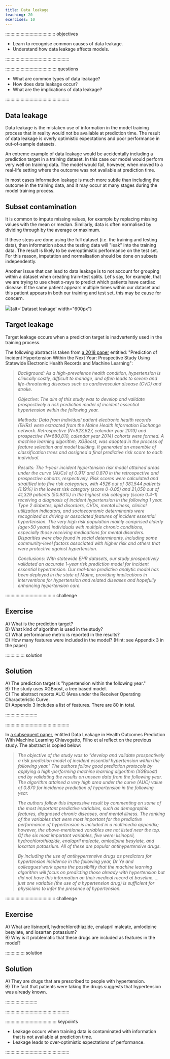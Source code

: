 ```yaml
---
title: Data leakage
teaching: 20
exercises: 10
---
```


::::::::::::::::::::::::::::::::::::::: objectives

- Learn to recognise common causes of data leakage.
- Understand how data leakage affects models.

::::::::::::::::::::::::::::::::::::::::::::::::::

:::::::::::::::::::::::::::::::::::::::: questions

- What are common types of data leakage?
- How does data leakage occur?
- What are the implications of data leakage?

::::::::::::::::::::::::::::::::::::::::::::::::::

## Data leakage

Data leakage is the mistaken use of information in the model training process that in reality would not be available at prediction time. The result of data leakage is overly optimistic expectations and poor performance in out-of-sample datasets.

An extreme example of data leakage would be accidentally including a prediction target in a training dataset. In this case our model would perform very well on training data. The model would fail, however, when moved to a real-life setting where the outcome was not available at prediction time.

In most cases information leakage is much more subtle than including the outcome in the training data, and it may occur at many stages during the model training process.

## Subset contamination

It is common to impute missing values, for example by replacing missing values with the mean or median. Similarly, data is often normalised by dividing through by the average or maximum.

If these steps are done using the full dataset (i.e. the training and testing data), then information about the testing data will "leak" into the training data. The result is likely to be overoptimistic performance on the test set. For this reason, imputation and normalisation should be done on subsets independently.

Another issue that can lead to data leakage is to not account for grouping within a dataset when creating train-test splits. Let's say, for example, that we are trying to use chest x-rays to predict which patients have cardiac disease. If the same patient appears multiple times within our dataset and this patient appears in both our training and test set, this may be cause for concern.

![](fig/xray-split.png){alt='Dataset leakage' width="600px"}

## Target leakage

Target leakage occurs when a prediction target is inadvertently used in the training process.

The following abstract is taken from [a 2018 paper](https://www.jmir.org/2018/1/e22/PDF) entitled: "Prediction of Incident Hypertension Within the Next Year: Prospective Study Using Statewide Electronic Health Records and Machine Learning":

> *Background: As a high-prevalence health condition, hypertension is clinically costly, difficult to manage, and often leads to severe and life-threatening diseases such as cardiovascular disease (CVD) and stroke.*
> 
> *Objective: The aim of this study was to develop and validate prospectively a risk prediction model of incident essential hypertension within the following year.*
> 
> *Methods: Data from individual patient electronic health records (EHRs) were extracted from the Maine Health Information Exchange network. Retrospective (N=823,627, calendar year 2013) and prospective (N=680,810, calendar year 2014) cohorts were formed. A machine learning algorithm, XGBoost, was adopted in the process of feature selection and model building. It generated an ensemble of classification trees and assigned a final predictive risk score to each individual.*
> 
> *Results: The 1-year incident hypertension risk model attained areas under the curve (AUCs) of 0.917 and 0.870 in the retrospective and prospective cohorts, respectively. Risk scores were calculated and stratified into five risk categories, with 4526 out of 381,544 patients (1.19%) in the lowest risk category (score 0-0.05) and 21,050 out of 41,329 patients (50.93%) in the highest risk category (score 0.4-1) receiving a diagnosis of incident hypertension in the following 1 year. Type 2 diabetes, lipid disorders, CVDs, mental illness, clinical utilization indicators, and socioeconomic determinants were recognized as driving or associated features of incident essential hypertension. The very high risk population mainly comprised elderly (age>50 years) individuals with multiple chronic conditions, especially those receiving medications for mental disorders. Disparities were also found in social determinants, including some community-level factors associated with higher risk and others that were protective against hypertension.*
> 
> *Conclusions: With statewide EHR datasets, our study prospectively validated an accurate 1-year risk prediction model for incident essential hypertension. Our real-time predictive analytic model has been deployed in the state of Maine, providing implications in interventions for hypertension and related diseases and hopefully enhancing hypertension care.*

:::::::::::::::::::::::::::::::::::::::  challenge

## Exercise

A) What is the prediction target?  
B) What kind of algorithm is used in the study?  
C) What performance metric is reported in the results?  
D) How many features were included in the model? (Hint: see Appendix 3 in the paper)

:::::::::::::::  solution

## Solution

A) The prediction target is "hypertension within the following year."  
B) The study uses XGBoost, a tree based model.  
C) The abstract reports AUC (Area under the Receiver Operating Characteristic Curve.  
D) Appendix 3 includes a list of features. There are 80 in total.



:::::::::::::::::::::::::

::::::::::::::::::::::::::::::::::::::::::::::::::

In [a subsequent paper](\(https://www.jmir.org/2018/1/e22/PDF\)), entitled Data Leakage in Health Outcomes Prediction With Machine Learning Chiavegatto, Filho et al reflect on the previous study. The abstract is copied below:

> *The objective of the study was to "develop and validate prospectively a risk prediction model of incident essential hypertension within the following year."  The authors follow good prediction protocols by applying a high-performing machine learning algorithm (XGBoost) and by validating the results on unseen data from the following year. The algorithm attained a very high area under the curve (AUC) value of 0.870 for incidence prediction of hypertension in the following year.*
> 
> *The authors follow this impressive result by commenting on some of the most important predictive variables, such as demographic features, diagnosed chronic diseases, and mental illness. The ranking of the variables that were most important for the predictive performance of hypertension is included in a multimedia appendix; however, the above-mentioned variables are not listed near the top. Of the six most important variables, five were: lisinopril, hydrochlorothiazide, enalapril maleate, amlodipine besylate, and losartan potassium. All of these are popular antihypertensive drugs.*
> 
> *By including the use of antihypertensive drugs as predictors for hypertension incidence in the following year, Dr Ye and colleagues'work opens the possibility that the machine learning algorithm will focus on predicting those already with hypertension but did not have this information on their medical record at baseline. ... just one variable (the use of a hypertension drug) is sufficient for physicians to infer the presence of hypertension.*

:::::::::::::::::::::::::::::::::::::::  challenge

## Exercise

A) What are lisinopril, hydrochlorothiazide, enalapril maleate, amlodipine besylate, and losartan potassium?  
B) Why is it problematic that these drugs are included as features in the model?

:::::::::::::::  solution

## Solution

A) They are drugs that are prescribed to people with hypertension.  
B) The fact that patients were taking the drugs suggests that hypertension was already known.



:::::::::::::::::::::::::

::::::::::::::::::::::::::::::::::::::::::::::::::



:::::::::::::::::::::::::::::::::::::::: keypoints

- Leakage occurs when training data is contaminated with information that is not available at prediction time.
- Leakage leads to over-optimistic expectations of performance.

::::::::::::::::::::::::::::::::::::::::::::::::::


